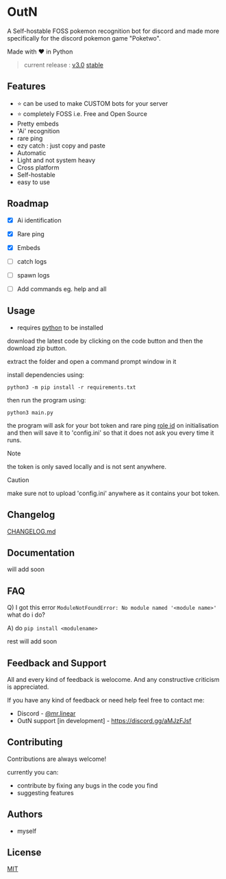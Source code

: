 
# OutN 

A Self-hostable FOSS pokemon recognition bot for discord and made more specifically for the discord pokemon game "Poketwo".

Made with ❤️ in Python
> current release : [v3.0](https://github.com/Pranjal-SB/OutN/blob/main/CHANGELOG.md#v30) [stable](https://github.com/Pranjal-SB/OutN/releases/latest)

## Features
- ⭐ can be used to make CUSTOM bots for your server
- ⭐ completely FOSS i.e. Free and Open Source
- Pretty embeds
- 'Ai' recognition
- rare ping
- ezy catch : just copy and paste
- Automatic
- Light and not system heavy
- Cross platform
- Self-hostable
- easy to use



## Roadmap

- [x] Ai identification 
- [x] Rare ping
- [x] Embeds
- [ ] catch logs
- [ ] spawn logs
- [ ] Add commands eg. help and all




## Usage

- requires [python](https://www.python.org/) to be installed

download the latest code by clicking on the code button and then the download zip button.

extract the folder and open a command prompt window in it

install dependencies using:
```
python3 -m pip install -r requirements.txt
```
then run the program using:
```
python3 main.py
```
the program will ask for your bot token  and rare ping [role id](https://discordhelp.net/role-id) on initialisation
and then will save it to 'config.ini' so that it does not ask you every time it runs.

> [!NOTE]
> the token is only saved locally and is not sent anywhere.

> [!CAUTION]
> make sure not to upload 'config.ini' anywhere as it contains your bot token.


## Changelog

[CHANGELOG.md](https://github.com/Pranjal-SB/OutN/blob/main/CHANGELOG.md)

## Documentation

will add soon


## FAQ

Q) I got this error ``` ModuleNotFoundError: No module named '<module name>' ``` what do i do?

A) do ```pip install <modulename>```

rest will add soon


## Feedback and Support

All and every kind of feedback is welocome.
And any constructive criticism is appreciated.

If you have any kind of feedback or need help feel free to contact me:
- Discord - [@mr.linear](https://discordapp.com/users/1140568955220656160)
- OutN support [in development] - https://discord.gg/aMJzFJsf
## Contributing

Contributions are always welcome!

currently you can:
- contribute by fixing any bugs in the code you find
- suggesting features

## Authors

- myself


## License

[MIT](https://github.com/Pranjal-SB/OutN?tab=MIT-1-ov-file)

